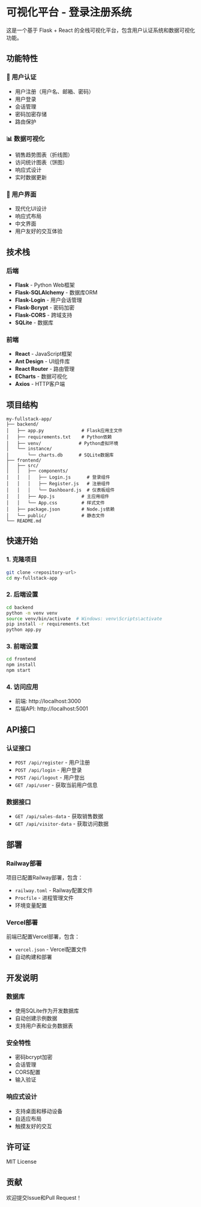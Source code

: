 # 可视化平台 - 登录注册系统

这是一个基于 Flask + React 的全栈可视化平台，包含用户认证系统和数据可视化功能。

## 功能特性

### 🔐 用户认证
- 用户注册（用户名、邮箱、密码）
- 用户登录
- 会话管理
- 密码加密存储
- 路由保护

### 📊 数据可视化
- 销售趋势图表（折线图）
- 访问统计图表（饼图）
- 响应式设计
- 实时数据更新

### 🎨 用户界面
- 现代化UI设计
- 响应式布局
- 中文界面
- 用户友好的交互体验

## 技术栈

### 后端
- **Flask** - Python Web框架
- **Flask-SQLAlchemy** - 数据库ORM
- **Flask-Login** - 用户会话管理
- **Flask-Bcrypt** - 密码加密
- **Flask-CORS** - 跨域支持
- **SQLite** - 数据库

### 前端
- **React** - JavaScript框架
- **Ant Design** - UI组件库
- **React Router** - 路由管理
- **ECharts** - 数据可视化
- **Axios** - HTTP客户端

## 项目结构

```
my-fullstack-app/
├── backend/
│   ├── app.py              # Flask应用主文件
│   ├── requirements.txt    # Python依赖
│   ├── venv/              # Python虚拟环境
│   └── instance/
│       └── charts.db      # SQLite数据库
├── frontend/
│   ├── src/
│   │   ├── components/
│   │   │   ├── Login.js      # 登录组件
│   │   │   ├── Register.js   # 注册组件
│   │   │   └── Dashboard.js  # 仪表板组件
│   │   ├── App.js          # 主应用组件
│   │   └── App.css         # 样式文件
│   ├── package.json        # Node.js依赖
│   └── public/             # 静态文件
└── README.md
```

## 快速开始

### 1. 克隆项目
```bash
git clone <repository-url>
cd my-fullstack-app
```

### 2. 后端设置
```bash
cd backend
python -m venv venv
source venv/bin/activate  # Windows: venv\Scripts\activate
pip install -r requirements.txt
python app.py
```

### 3. 前端设置
```bash
cd frontend
npm install
npm start
```

### 4. 访问应用
- 前端: http://localhost:3000
- 后端API: http://localhost:5001

## API接口

### 认证接口
- `POST /api/register` - 用户注册
- `POST /api/login` - 用户登录
- `POST /api/logout` - 用户登出
- `GET /api/user` - 获取当前用户信息

### 数据接口
- `GET /api/sales-data` - 获取销售数据
- `GET /api/visitor-data` - 获取访问数据

## 部署

### Railway部署
项目已配置Railway部署，包含：
- `railway.toml` - Railway配置文件
- `Procfile` - 进程管理文件
- 环境变量配置

### Vercel部署
前端已配置Vercel部署，包含：
- `vercel.json` - Vercel配置文件
- 自动构建和部署

## 开发说明

### 数据库
- 使用SQLite作为开发数据库
- 自动创建示例数据
- 支持用户表和业务数据表

### 安全特性
- 密码bcrypt加密
- 会话管理
- CORS配置
- 输入验证

### 响应式设计
- 支持桌面和移动设备
- 自适应布局
- 触摸友好的交互

## 许可证

MIT License

## 贡献

欢迎提交Issue和Pull Request！ 

